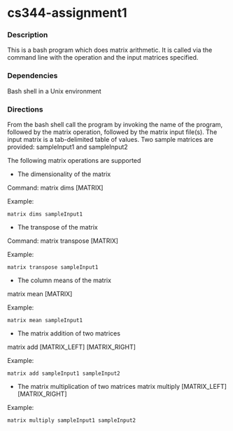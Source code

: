 # cs344-assignment1

### Description

This is a bash program which does matrix arithmetic.  It is called via the command line with the operation and the input matrices specified.


### Dependencies

Bash shell in a Unix environment

### Directions

From the bash shell call the program by invoking the name of the program, followed by the matrix operation, followed by the matrix input file(s).  The input matrix is a tab-delimited table of values.  Two sample matrices are provided: sampleInput1 and sampleInput2

The following matrix operations are supported

* The dimensionality of the matrix

Command: matrix dims [MATRIX]

Example:
```
matrix dims sampleInput1
```

* The transpose of the matrix

Command: matrix transpose [MATRIX]

Example:
```
matrix transpose sampleInput1
```

* The column means of the matrix

matrix mean [MATRIX]

Example:
```
matrix mean sampleInput1
```

* The matrix addition of two matrices

matrix add [MATRIX_LEFT] [MATRIX_RIGHT]

Example:
```
matrix add sampleInput1 sampleInput2
```

* The matrix multiplication of two matrices
matrix multiply [MATRIX_LEFT] [MATRIX_RIGHT]

Example:
```
matrix multiply sampleInput1 sampleInput2
```
